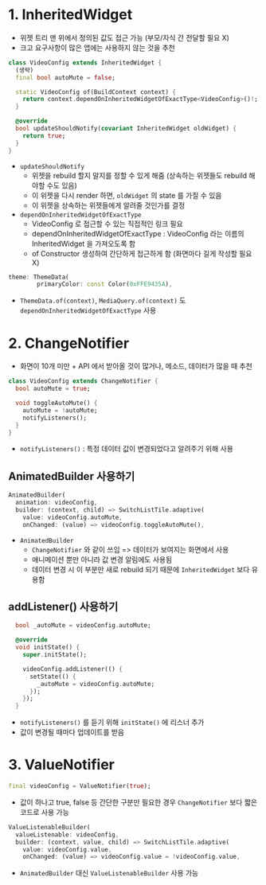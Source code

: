 # 1. InheritedWidget

- 위젯 트리 맨 위에서 정의된 값도 접근 가능 (부모/자식 간 전달할 필요 X)
- 크고 요구사항이 많은 앱에는 사용하지 않는 것을 추천

``` dart
class VideoConfig extends InheritedWidget {
  (생략)
  final bool autoMute = false;

  static VideoConfig of(BuildContext context) {
    return context.dependOnInheritedWidgetOfExactType<VideoConfig>()!;
  }

  @override
  bool updateShouldNotify(covariant InheritedWidget oldWidget) {
    return true;
  }
}
```
- `updateShouldNotify`
  - 위젯을 rebuild 할지 말지를 정할 수 있게 해줌 (상속하는 위젯들도 rebuild 해야할 수도 있음)
  - 이 위젯을 다시 render 하면, `oldWidget` 의 state 를 가질 수 있음
  - 이 위젯을 상속하는 위젯들에게 알려줄 것인가를 결정
- `dependOnInheritedWidgetOfExactType`
  - VideoConfig 로 접근할 수 있는 직접적인 링크 필요
  - dependOnInheritedWidgetOfExactType : VideoConfig 라는 이름의 InheritedWidget 을 가져오도록 함
  - of Constructor 생성하여 간단하게 접근하게 함 (화면마다 길게 작성할 필요 X)
  
``` dart
theme: ThemeData(
        primaryColor: const Color(0xFFE9435A),
```
- `ThemeData.of(context)`, `MediaQuery.of(context)` 도 `dependOnInheritedWidgetOfExactType` 사용


# 2. ChangeNotifier

- 화면이 10개 미만 + API 에서 받아올 것이 많거나, 메소드, 데이터가 많을 때 추천

``` dart
class VideoConfig extends ChangeNotifier {
  bool autoMute = true;

  void toggleAutoMute() {
    autoMute = !autoMute;
    notifyListeners();
  }
}
```
- `notifyListeners()` : 특정 데이터 값이 변경되었다고 알려주기 위해 사용

## AnimatedBuilder 사용하기

``` dart
AnimatedBuilder(
  animation: videoConfig,
  builder: (context, child) => SwitchListTile.adaptive(
    value: videoConfig.autoMute,
    onChanged: (value) => videoConfig.toggleAutoMute(),
```
- `AnimatedBuilder`
  - `ChangeNotifier` 와 같이 쓰임 => 데이터가 보여지는 화면에서 사용
  - 애니메이션 뿐만 아니라 값 변경 알림에도 사용됨
  - 데이터 변경 시 이 부분만 새로 rebuild 되기 때문에 `InheritedWidget` 보다 유용함

## addListener() 사용하기

```dart
  bool _autoMute = videoConfig.autoMute;

  @override
  void initState() {
    super.initState();

    videoConfig.addListener(() {
      setState(() {
        _autoMute = videoConfig.autoMute;
      });
    });
  }
```
- `notifyListeners()` 를 듣기 위해 `initState()` 에 리스너 추가
- 값이 변경될 때마다 업데이트를 받음

# 3. ValueNotifier

``` dart
final videoConfig = ValueNotifier(true);
```
- 값이 하나고 true, false 등 간단한 구분만 필요한 경우 `ChangeNotifier` 보다 짧은 코드로 사용 가능

```dart
ValueListenableBuilder(
  valueListenable: videoConfig,
  builder: (context, value, child) => SwitchListTile.adaptive(
    value: videoConfig.value,
    onChanged: (value) => videoConfig.value = !videoConfig.value,
```
- `AnimatedBuilder` 대신 `ValueListenableBuilder` 사용 가능